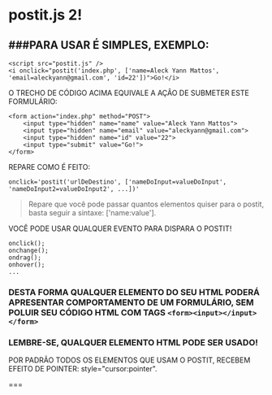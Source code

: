 # postit.js 2!


###PARA USAR É SIMPLES, EXEMPLO:
---
```
<script src="postit.js" />
<i onclick="postit('index.php', ['name=Aleck Yann Mattos', 'email=aleckyann@gmail.com', 'id=22'])">Go!</i>
```


O TRECHO DE CÓDIGO ACIMA EQUIVALE A AÇÂO DE SUBMETER ESTE FORMULÁRIO:
```
<form action="index.php" method="POST">
    <input type="hidden" name="name" value="Aleck Yann Mattos">
    <input type="hidden" name="email" value="aleckyann@gmail.com">
    <input type="hidden" name="id" value="22">
    <input type="submit" value="Go!">
</form>
```

REPARE COMO É FEITO:
```
onclick='postit('urlDeDestino', ['nameDoInput=valueDoInput', 'nameDoInput2=valueDoInput2', ...])'
```
> Repare que você pode passar quantos elementos quiser para o postit, basta seguir a sintaxe: ['name:value'].


VOCÊ PODE USAR QUALQUER EVENTO PARA DISPARA O POSTIT!
 ```
onclick();
onchange();
ondrag();
onhover();
...
 ```

### DESTA FORMA QUALQUER ELEMENTO DO SEU HTML PODERÁ APRESENTAR COMPORTAMENTO DE UM FORMULÁRIO, SEM POLUIR SEU CÓDIGO HTML COM TAGS ```<form><input></input></form>```

### LEMBRE-SE, QUALQUER ELEMENTO HTML PODE SER USADO!

POR PADRÃO TODOS OS ELEMENTOS QUE USAM O POSTIT, RECEBEM EFEITO DE POINTER: style="cursor:pointer".



===

